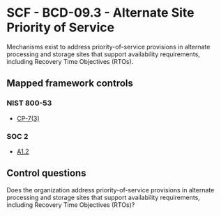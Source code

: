 # SCF - BCD-09.3 - Alternate Site Priority of Service
Mechanisms exist to address priority-of-service provisions in alternate processing and storage sites that support availability requirements, including Recovery Time Objectives (RTOs). 
## Mapped framework controls
### NIST 800-53
- [CP-7(3)](../nist80053/cp-7-3.md)
  
### SOC 2
- [A1.2](../soc2/a12.md)
  
## Control questions
Does the organization address priority-of-service provisions in alternate processing and storage sites that support availability requirements, including Recovery Time Objectives (RTOs)? 
  